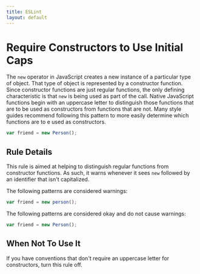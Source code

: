 ```yaml
---
title: ESLint
layout: default
---
```

# Require Constructors to Use Initial Caps

The `new` operator in JavaScript creates a new instance of a particular type of object. That type of object is represented by a constructor function. Since constructor functions are just regular functions, the only defining characteristic is that `new` is being used as part of the call. Native JavaScript functions begin with an uppercase letter to distinguish those functions that are to be used as constructors from functions that are not. Many style guides recommend following this pattern to more easily determine which functions are to e used as constructors.

```js
var friend = new Person();
```

## Rule Details

This rule is aimed at helping to distinguish regular functions from constructor functions. As such, it warns whenever it sees `new` followed by an identifier that isn't capitalized.

The following patterns are considered warnings:

```js
var friend = new person();
```

The following patterns are considered okay and do not cause warnings:

```js
var friend = new Person();
```

## When Not To Use It

If you have conventions that don't require an uppercase letter for constructors, turn this rule off.
